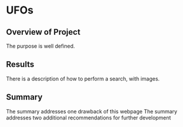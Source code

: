 # UFOs

## Overview of Project
The purpose is well defined.

## Results
There is a description of how to perform a search, with images.

## Summary
The summary addresses one drawback of this webpage
The summary addresses two additional recommendations for further development
